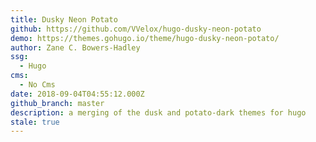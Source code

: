 ```yaml
---
title: Dusky Neon Potato
github: https://github.com/VVelox/hugo-dusky-neon-potato
demo: https://themes.gohugo.io/theme/hugo-dusky-neon-potato/
author: Zane C. Bowers-Hadley
ssg:
  - Hugo
cms:
  - No Cms
date: 2018-09-04T04:55:12.000Z
github_branch: master
description: a merging of the dusk and potato-dark themes for hugo
stale: true
---
```

